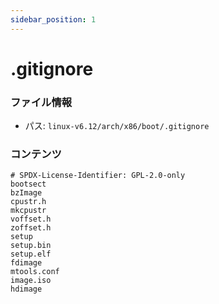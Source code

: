 ```yaml
---
sidebar_position: 1
---
```

# .gitignore

### ファイル情報

- パス: `linux-v6.12/arch/x86/boot/.gitignore`

### コンテンツ

```gitignore
# SPDX-License-Identifier: GPL-2.0-only
bootsect
bzImage
cpustr.h
mkcpustr
voffset.h
zoffset.h
setup
setup.bin
setup.elf
fdimage
mtools.conf
image.iso
hdimage

```
